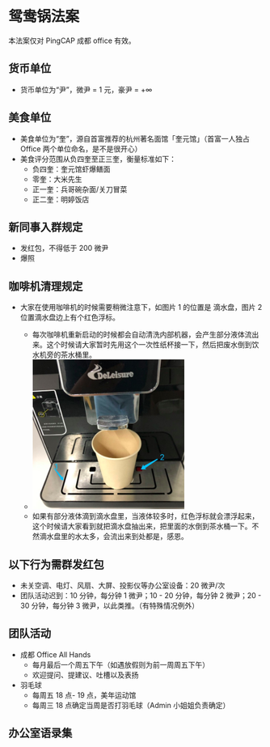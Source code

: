 # 鸳鸯锅法案

本法案仅对 PingCAP 成都 office 有效。

## 货币单位

- 货币单位为“尹”，微尹 = 1 元，豪尹 = +∞

## 美食单位

- 美食单位为“奎”，源自首富推荐的杭州著名面馆「奎元馆」（首富一人独占 Office 两个单位命名，是不是很开心）
- 美食评分范围从负四奎至正三奎，衡量标准如下：
  - 负四奎：奎元馆虾爆鳝面
  - 零奎：大米先生
  - 正一奎：兵哥碗杂面/关刀冒菜
  - 正二奎：明婷饭店

## 新同事入群规定

- 发红包，不得低于 200 微尹
- 爆照

## 咖啡机清理规定

- 大家在使用咖啡机的时候需要稍微注意下，如图片 1 的位置是 滴水盘，图片 2 位置滴水盘边上有个红色浮标。

    - 每次咖啡机重新启动的时候都会自动清洗内部机器，会产生部分液体流出来。这个时候请大家暂时先用这个一次性纸杯接一下，然后把废水倒到饮水机旁的茶水桶里。
    - <img width="300" src="media/coffee.png">
    - 如果有部分液体滴到滴水盘里，当液体较多时，红色浮标就会漂浮起来，这个时候请大家看到就把滴水盘抽出来，把里面的水倒到茶水桶一下。不然滴水盘里的水太多，会流出来到处都是，感恩。
    
## 以下行为需群发红包

- 未关空调、电灯、风扇、大屏、投影仪等办公室设备：20 微尹/次
- 团队活动迟到：10 分钟，每分钟 1 微尹；10 - 20 分钟，每分钟 2 微尹；20 - 30 分钟，每分钟 3 微尹，以此类推。（有特殊情况例外）

## 团队活动

- 成都 Office All Hands
  - 每月最后一个周五下午（如遇放假则为前一周周五下午）
  - 欢迎提问、提建议、吐槽以及表扬
- 羽毛球
  - 每周五 18 点- 19 点，美年运动馆
  - 每周三 18 点确定当周是否打羽毛球（Admin 小姐姐负责确定）

## 办公室语录集


